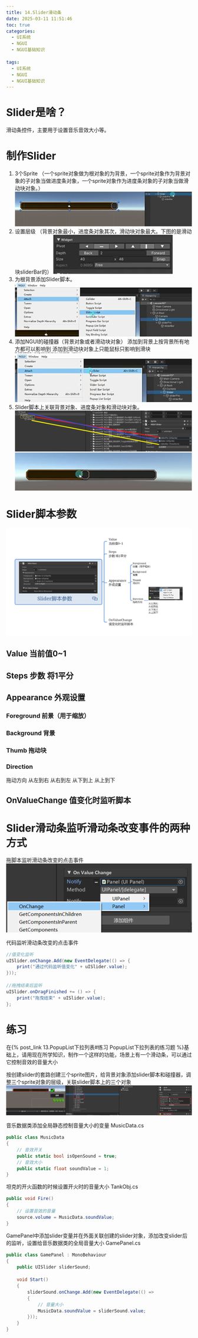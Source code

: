 ```yaml
---
title: 14.Slider滑动条
date: 2025-03-11 11:51:46
toc: true
categories:
  - UI系统
  - NGUI
  - NGUI基础知识

tags:
  - UI系统
  - NGUI
  - NGUI基础知识
---
```

# Slider是啥？
滑动条控件，主要用于设置音乐音效大小等。

# 制作Slider
1. 3个Sprite （一个sprite对象做为根对象的为背景，一个sprite对象作为背景对象的子对象当做进度条对象，一个sprite对象作为进度条对象的子对象当做滑动块对象。）
   ![](14.Slider滑动条/file-20250311120001522.png)
2. 设置层级 （背景对象最小，进度条对象其次，滑动块对象最大。下图的是滑动块sliderBar的）
   ![](14.Slider滑动条/file-20250312091641775.png)
3. 为根背景添加Slider脚本。
   ![](14.Slider滑动条/file-20250312091727913.png)
4. 添加NGUI的碰撞器（背景对象或者滑动块对象）
   添加到背景上按背景所有地方都可以影响到
   添加到滑动块对象上只能鼠标只影响到滑块
   ![](14.Slider滑动条/file-20250312091804745.png)
5. Slider脚本上关联背景对象、进度条对象和滑动块对象。
   ![](14.Slider滑动条/file-20250312092749234.png)
   ![](14.Slider滑动条/file-20250312091931102.png)



# Slider脚本参数
![](14.Slider滑动条/Slider脚本参数.png)


## Value 当前值0~1

## Steps 步数 将1平分

## Appearance 外观设置

### Foreground 前景（用于缩放）

### Background 背景

### Thumb 拖动块

### Direction
拖动方向
从左到右 从右到左 从下到上 从上到下    

## OnValueChange 值变化时监听脚本


# Slider滑动条监听滑动条改变事件的两种方式
拖脚本监听滑动条改变的点击事件
![](14.Slider滑动条/file-20250312093320689.png)


代码监听滑动条改变的点击事件
```cs
//值变化监听
uISlider.onChange.Add(new EventDelegate(() => {
    print("通过代码监听值变化" + uISlider.value);
}));

//拖拽结束后监听
uISlider.onDragFinished += () => {
    print("拖曳结束" + uISlider.value);
};
```


# 练习
在{% post_link 13.PopupList下拉列表#练习 PopupList下拉列表的练习题 %}基础上，请用现在所学知识，制作一个这样的功能，场景上有一个滑动条，可以通过它控制音效的音量大小

按创建slider的套路创建三个sprite图片，给背景对象添加slider脚本和碰撞器，调整三个sprite对象的层级，关联slider脚本上的三个对象
![](14.Slider滑动条/file-20250312093647492.png)


音乐数据类添加全局静态控制音量大小的变量
MusicData.cs
```cs
public class MusicData
{
    // 音效开关
    public static bool isOpenSound = true;
    // 音效大小
    public static float soundValue = 1;
}
```

坦克的开火函数的时候设置开火时的音量大小
TankObj.cs
```cs
public void Fire()
{
    // 设置音效的音量
    source.volume = MusicData.soundValue;
}
```

GamePanel中添加slider变量并在外面关联创建的slider对象，添加改变slider后的监听，设置给音乐数据类的全局音量大小
GamePanel.cs
```cs
public class GamePanel : MonoBehaviour
{
    public UISlider sliderSound;
    
    void Start()
    {
        sliderSound.onChange.Add(new EventDelegate(() =>
        {
            // 音量大小
            MusicData.soundValue = sliderSound.value;
        }));
    }
}
```